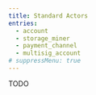 ```yaml
---
title: Standard Actors
entries:
  - account
  - storage_miner
  - payment_channel
  - multisig_account
# suppressMenu: true
---
```


TODO

